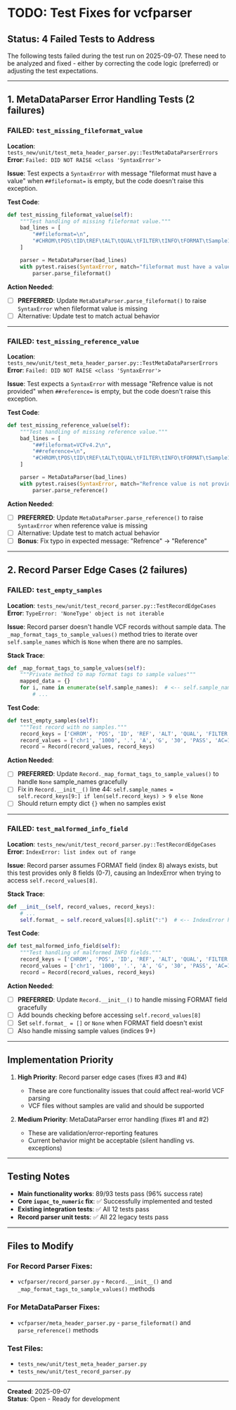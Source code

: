 # TODO: Test Fixes for vcfparser

## Status: 4 Failed Tests to Address

The following tests failed during the test run on 2025-09-07. These need to be analyzed and fixed - either by correcting the code logic (preferred) or adjusting the test expectations.

---

## 1. MetaDataParser Error Handling Tests (2 failures)

### FAILED: `test_missing_fileformat_value`
**Location**: `tests_new/unit/test_meta_header_parser.py::TestMetaDataParserErrors`
**Error**: `Failed: DID NOT RAISE <class 'SyntaxError'>`

**Issue**: Test expects a `SyntaxError` with message "fileformat must have a value" when `##fileformat=` is empty, but the code doesn't raise this exception.

**Test Code**:
```python
def test_missing_fileformat_value(self):
    """Test handling of missing fileformat value."""
    bad_lines = [
        "##fileformat=\n",
        "#CHROM\tPOS\tID\tREF\tALT\tQUAL\tFILTER\tINFO\tFORMAT\tSample1\n"
    ]

    parser = MetaDataParser(bad_lines)
    with pytest.raises(SyntaxError, match="fileformat must have a value"):
        parser.parse_fileformat()
```

**Action Needed**: 
- [ ] **PREFERRED**: Update `MetaDataParser.parse_fileformat()` to raise `SyntaxError` when fileformat value is missing
- [ ] Alternative: Update test to match actual behavior

---

### FAILED: `test_missing_reference_value`
**Location**: `tests_new/unit/test_meta_header_parser.py::TestMetaDataParserErrors`
**Error**: `Failed: DID NOT RAISE <class 'SyntaxError'>`

**Issue**: Test expects a `SyntaxError` with message "Refrence value is not provided" when `##reference=` is empty, but the code doesn't raise this exception.

**Test Code**:
```python
def test_missing_reference_value(self):
    """Test handling of missing reference value."""
    bad_lines = [
        "##fileformat=VCFv4.2\n",
        "##reference=\n",
        "#CHROM\tPOS\tID\tREF\tALT\tQUAL\tFILTER\tINFO\tFORMAT\tSample1\n"
    ]

    parser = MetaDataParser(bad_lines)
    with pytest.raises(SyntaxError, match="Refrence value is not provided"):
        parser.parse_reference()
```

**Action Needed**:
- [ ] **PREFERRED**: Update `MetaDataParser.parse_reference()` to raise `SyntaxError` when reference value is missing
- [ ] Alternative: Update test to match actual behavior
- [ ] **Bonus**: Fix typo in expected message: "Refrence" → "Reference"

---

## 2. Record Parser Edge Cases (2 failures)

### FAILED: `test_empty_samples`
**Location**: `tests_new/unit/test_record_parser.py::TestRecordEdgeCases`
**Error**: `TypeError: 'NoneType' object is not iterable`

**Issue**: Record parser doesn't handle VCF records without sample data. The `_map_format_tags_to_sample_values()` method tries to iterate over `self.sample_names` which is `None` when there are no samples.

**Stack Trace**:
```python
def _map_format_tags_to_sample_values(self):
    """Private method to map format tags to sample values"""
    mapped_data = {}
    for i, name in enumerate(self.sample_names):  # <-- self.sample_names is None
        # ...
```

**Test Code**:
```python
def test_empty_samples(self):
    """Test record with no samples."""
    record_keys = ['CHROM', 'POS', 'ID', 'REF', 'ALT', 'QUAL', 'FILTER', 'INFO', 'FORMAT']
    record_values = ['chr1', '1000', '.', 'A', 'G', '30', 'PASS', 'AC=1', 'GT']
    record = Record(record_values, record_keys)
```

**Action Needed**:
- [ ] **PREFERRED**: Update `Record._map_format_tags_to_sample_values()` to handle `None` sample_names gracefully
- [ ] Fix in `Record.__init__()` line 44: `self.sample_names = self.record_keys[9:] if len(self.record_keys) > 9 else None`
- [ ] Should return empty dict `{}` when no samples exist

---

### FAILED: `test_malformed_info_field`
**Location**: `tests_new/unit/test_record_parser.py::TestRecordEdgeCases`
**Error**: `IndexError: list index out of range`

**Issue**: Record parser assumes FORMAT field (index 8) always exists, but this test provides only 8 fields (0-7), causing an IndexError when trying to access `self.record_values[8]`.

**Stack Trace**:
```python
def __init__(self, record_values, record_keys):
    # ...
    self.format_ = self.record_values[8].split(":")  # <-- IndexError here
```

**Test Code**:
```python
def test_malformed_info_field(self):
    """Test handling of malformed INFO fields."""
    record_keys = ['CHROM', 'POS', 'ID', 'REF', 'ALT', 'QUAL', 'FILTER', 'INFO']
    record_values = ['chr1', '1000', '.', 'A', 'G', '30', 'PASS', 'AC=1;MALFORMED;DP=20']
    record = Record(record_values, record_keys)
```

**Action Needed**:
- [ ] **PREFERRED**: Update `Record.__init__()` to handle missing FORMAT field gracefully
- [ ] Add bounds checking before accessing `self.record_values[8]`
- [ ] Set `self.format_ = []` or `None` when FORMAT field doesn't exist
- [ ] Also handle missing sample values (indices 9+)

---

## Implementation Priority

1. **High Priority**: Record parser edge cases (fixes #3 and #4)
   - These are core functionality issues that could affect real-world VCF parsing
   - VCF files without samples are valid and should be supported

2. **Medium Priority**: MetaDataParser error handling (fixes #1 and #2)  
   - These are validation/error-reporting features
   - Current behavior might be acceptable (silent handling vs. exceptions)

---

## Testing Notes

- **Main functionality works**: 89/93 tests pass (96% success rate)
- **Core `iupac_to_numeric` fix**: ✅ Successfully implemented and tested
- **Existing integration tests**: ✅ All 12 tests pass
- **Record parser unit tests**: ✅ All 22 legacy tests pass

---

## Files to Modify

### For Record Parser Fixes:
- `vcfparser/record_parser.py` - `Record.__init__()` and `_map_format_tags_to_sample_values()` methods

### For MetaDataParser Fixes:
- `vcfparser/meta_header_parser.py` - `parse_fileformat()` and `parse_reference()` methods

### Test Files:
- `tests_new/unit/test_meta_header_parser.py`
- `tests_new/unit/test_record_parser.py`

---

**Created**: 2025-09-07  
**Status**: Open - Ready for development
